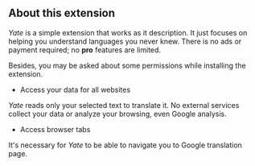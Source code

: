 ## About this extension

*Yate* is a simple extension that works as it description. It just focuses on helping you understand languages you never knew. There is no ads or payment required; no **pro** features are limited.

Besides, you may be asked about some permissions while installing the extension.

- Access your data for all websites

*Yate* reads only your selected text to translate it. No external services collect your data or analyze your browsing, even Google analysis.

- Access browser tabs

It's necessary for *Yate* to be able to navigate you to Google translation page.
